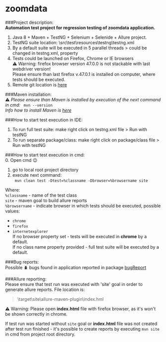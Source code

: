 # zoomdata  

###Project description:  
**Automation test project for regression testing of zoomdata application.**  
1. Java 8 + Maven + TestNG + Selenium + Selenide + Allure project.  
2. TestNG suite location: \src\test\resources\testng\testng.xml  
3. By a default suite will be executed in 5 parallel threads > could be changed in testng.xml, property <thread-count>  
4. Tests could be launched on Firefox, Chrome or IE browsers    
 :warning: Warning: firefox browser version 47.0.0 is not stackable with last webdriver version!  
 Please ensure than last firefox v.47.0.1 is installed on computer, where tests should be executed.  
5. Remote git location is [here](https://github.com/Vitalik549/zoomdata/)  

###Maven installation:  
 :warning: *Please ensure than Maven is installed by execution of the next command in cmd:* ```  mvn --version  ```  
*Info how to install Maven is [here](https://github.com/Vitalik549/zoomdata/)*  


###How to start test execution in IDE:  
1. To run full test suite: make right click on testng.xml file > Run with testNG  
2. To run separate package/class: make right click on package/class file > Run with testNG  


###How to start test execution in cmd:  
0. Open cmd :wink:  
1. go to local root project directory   
2. execute next command:  
```  mvn clean test -Dtest=%classname -Dbrowser=%browsername site ```  


Where:   
```%classname```  - name of the test class  
```site```  - maven goal to build allure reports  
```%browsername```  - indicate browser in which tests should be executed, possible values:  
- ```chrome```  
- ```firefox```  
- ```internetexplorer```  
If no browser property set - tests will be executed in **chrome** by a default.  
If no class name property provided - full test suite will be executed by a default.  


###Bug reports:  
Possible :beetle: bugs found in application reported in package   [bugReport](https://github.com/Vitalik549/zoomdata/tree/master/bugReport)  

###Allure reporting:  
Please ensure that test run was executed with 'site' goal in order to generate allure reports. File location is:   
> \target\site\allure-maven-plugin\index.hml  

:warning: Warning: Please open **index.html** file with firefox browser, as it's won't be shown correctly in chrome.    

If test run was started without ```site``` goal or  **index.html** file was not created after test run finished - it's possible to   create reports by executing ```mvn site``` in cmd from project root directory.   
